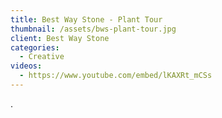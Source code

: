 ```yaml
---
title: Best Way Stone - Plant Tour
thumbnail: /assets/bws-plant-tour.jpg
client: Best Way Stone
categories:
  - Creative
videos:
  - https://www.youtube.com/embed/lKAXRt_mCSs
---
```

.
